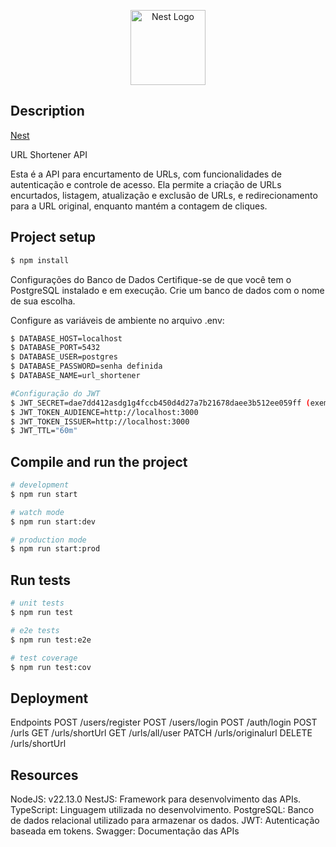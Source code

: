 <p align="center">
  <a href="http://nestjs.com/" target="blank"><img src="https://nestjs.com/img/logo-small.svg" width="120" alt="Nest Logo" /></a>
</p>

[circleci-image]: https://img.shields.io/circleci/build/github/nestjs/nest/master?token=abc123def456
[circleci-url]: https://circleci.com/gh/nestjs/nest
  <!--[![Backers on Open Collective](https://opencollective.com/nest/backers/badge.svg)](https://opencollective.com/nest#backer)
  [![Sponsors on Open Collective](https://opencollective.com/nest/sponsors/badge.svg)](https://opencollective.com/nest#sponsor)-->

## Description

[Nest](https://github.com/nestjs/nest)

URL Shortener API

Esta é a API para encurtamento de URLs, com funcionalidades de autenticação e controle de acesso. Ela permite a criação de URLs encurtados, listagem, atualização e exclusão de URLs, e redirecionamento para a URL original, enquanto mantém a contagem de cliques.

## Project setup

```bash
$ npm install
```

Configurações do Banco de Dados
Certifique-se de que você tem o PostgreSQL instalado e em execução. Crie um banco de dados com o nome de sua escolha.

Configure as variáveis de ambiente no arquivo .env:
```bash
$ DATABASE_HOST=localhost
$ DATABASE_PORT=5432
$ DATABASE_USER=postgres
$ DATABASE_PASSWORD=senha definida
$ DATABASE_NAME=url_shortener

#Configuração do JWT
$ JWT_SECRET=dae7dd412asdg1g4fccb450d4d27a7b21678daee3b512ee059ff (exemplo)
$ JWT_TOKEN_AUDIENCE=http://localhost:3000
$ JWT_TOKEN_ISSUER=http://localhost:3000
$ JWT_TTL="60m"
```

## Compile and run the project

```bash
# development
$ npm run start

# watch mode
$ npm run start:dev

# production mode
$ npm run start:prod
```

## Run tests

```bash
# unit tests
$ npm run test

# e2e tests
$ npm run test:e2e

# test coverage
$ npm run test:cov
```

## Deployment

Endpoints
POST /users/register
POST /users/login
POST /auth/login
POST /urls
GET /urls/shortUrl
GET /urls/all/user
PATCH /urls/originalurl
DELETE /urls/shortUrl

## Resources

NodeJS: v22.13.0
NestJS: Framework para desenvolvimento das APIs.
TypeScript: Linguagem utilizada no desenvolvimento.
PostgreSQL: Banco de dados relacional utilizado para armazenar os dados.
JWT: Autenticação baseada em tokens.
Swagger: Documentação das APIs
